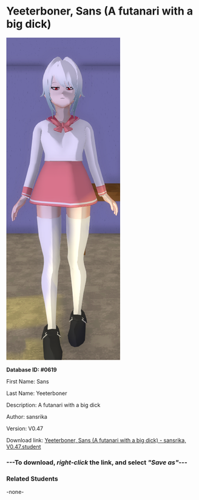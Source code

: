 # Yeeterboner, Sans (A futanari with a big dick)

<img src="Files/Yeeterboner, Sans (A futanari with a big dick).png" title="Yeeterboner, Sans (A futanari with a big dick) - sansrika, V0.47">

**Database ID: #0619**

First Name: Sans

Last Name: Yeeterboner

Description: A futanari with a big dick

Author: sansrika

Version: V0.47

Download link: <a href="https://raw.githubusercontent.com/Arbiter1223/Daigaku-Gurashi-Custom-Students/master/Students/Files/Yeeterboner%2C%20Sans%20(A%20futanari%20with%20a%20big%20dick)%20-%20sansrika%2C%20V0.47.student">Yeeterboner, Sans (A futanari with a big dick) - sansrika, V0.47.student</a>

### ---**To download, _right-click_ the link, and select _"Save as"_**---

### Related Students

-none-
